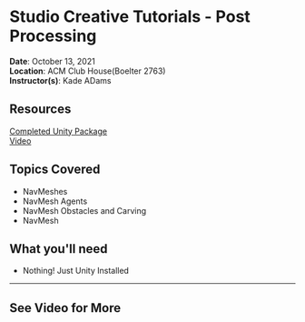 # Studio Creative Tutorials - Post Processing
 
**Date**: October 13, 2021<br>
**Location**: ACM Club House(Boelter 2763)<br>
**Instructor(s)**: Kade ADams
 
## Resources
[Completed Unity Package](https://drive.google.com/file/d/1QlQ_XwbYnIGlqUGkxl7i-mEmvSxLu-Zt/view?usp=sharing)<br>
[Video]()<br>
 
## Topics Covered
* NavMeshes
* NavMesh Agents
* NavMesh Obstacles and Carving
* NavMesh 
 
## What you'll need
* Nothing! Just Unity Installed
---
## See Video for More
 
 
